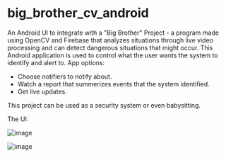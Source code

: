 # big_brother_cv_android

An Android UI to integrate with a "Big Brother" Project - a program made using OpenCV and Firebase that analyzes situations through live video processing
and can detect dangerous situations that might occur.
This Android application is used to control what the user wants the system to identify and alert to.
App options:
- Choose notifiers to notify about.
- Watch a report that summerizes events that the system identified.
- Get live updates.

This project can be used as a security system or even babysitting.

The UI:

![image](https://user-images.githubusercontent.com/91034418/135719234-e1bb18ef-e844-4f9a-96ad-61a1c8789b79.png)

![image](https://user-images.githubusercontent.com/91034418/135719259-fc9edc84-a80f-4101-8b7b-a011d8f24056.png)

